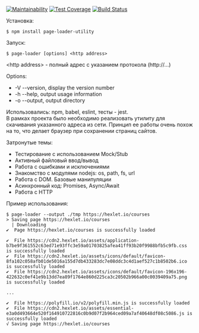 [![Maintainability](https://api.codeclimate.com/v1/badges/f900e9c918d6442bdd0f/maintainability)](https://codeclimate.com/github/maximjs/project-lvl3-s162/maintainability)
[![Test Coverage](https://api.codeclimate.com/v1/badges/f900e9c918d6442bdd0f/test_coverage)](https://codeclimate.com/github/maximjs/project-lvl3-s162/test_coverage)
[![Build Status](https://travis-ci.org/maximjs/project-lvl3-s162.svg?branch=master)](https://travis-ci.org/maximjs/project-lvl3-s162)

Установка:
```
$ npm install page-loader-utility
```

Запуск:
```
$ page-loader [options] <http address>
```
\<http address\> - полный адрес с указанием протокола (http://...)

Options:  
* -V --version, display the version number
* -h --help, output usage information
* -o --output, output directory

Использовались: npm, babel, eslint, тесты - jest.  
В рамках проекта было необходимо реализовать утилиту для скачивания указанного адреса из сети. Принцип ее работы очень похож на то, что делает браузер при сохранении страниц сайтов.

Затронутые темы:
* Тестирование с использованием Mock/Stub
* Активный файловый ввод/вывод
* Работа с ошибками и исключениями
* Знакомство с модулями nodejs: os, path, fs, url
* Работа с DOM. Базовые манипуляции
* Асинхронный код: Promises, Async/Await
* Работа с HTTP


Пример использования:
```
$ page-loader --output ./tmp https://hexlet.io/courses
> Saving page https://hexlet.io/courses
  | Downloading
✔  Page https://hexlet.io/courses is successfully loaded

✔  File https://cdn2.hexlet.io/assets/application-b7be9f361552c63ed71e93ffc3e59a01703825afea41ff93b20f9988bfb5c9fb.css is successfully loaded
✔  File https://cdn2.hexlet.io/assets/icons/default/favicon-8fa102c058afb01de5016a155d7db433283dc7e08ddc3c4d1aef527c1b8502b6.ico is successfully loaded
✔  File https://cdn2.hexlet.io/assets/icons/default/favicon-196x196-422632c0ef41e9b13dd7ea89f1764e860d225ca3c20502b966a00c0039409a75.png is successfully loaded

...

✔  File https://polyfill.io/v2/polyfill.min.js is successfully loaded
✔  File https://cdn2.hexlet.io/assets/essential-e3a0d493664e520f164910722816c0b9d07f2b964ced09a7af40648df08c5086.js is successfully loaded
√ Saving page https://hexlet.io/courses
```
